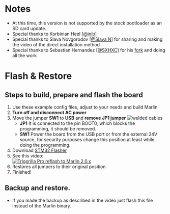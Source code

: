 # Notes
- At this time, this version is not supported by the stock bootloader as an SD card update.
- Special thanks to Korbinian Heel [[@inib](https://github.com/inib)]
- Special thanks to Slava Novgorodov [[@Slava N](https://www.youtube.com/channel/UC617QlzItK-dOeTTttKZq3A)] for sharing and making the video of the direct installation method
- Special thanks to Sebastian Hernandez [[@SXHXC](https://github.com/SXHXC)] for his [fork](https://github.com/SXHXC/Marlin-Anycubic-Predator-Trigorilla-PRO) and doing all the work

# Flash & Restore
## Steps to build, prepare and flash the board
 1. Use these example config files, adjust to your needs and build Marlin
 2. **Turn off and disconnect AC power**
 3. Move the jumper **SW1** to **USB** and **remove JP1 jumper** ![welded cables](/Images/JUMPERS.png)
    - **JP1** It is connected to the pin BOOT0, which blocks the programming, it should be removed.
    - **SW1** Power the board from the USB port or from the external 24V source, for security purposes change this position at least while doing the programming.
 4. Download [STM32 Flasher](https://www.st.com/en/development-tools/flasher-stm32.html#get-software) 
 5. See this video:  
 [![Trigorilla Pro reflash to Marlin 2.0.x](https://img.youtube.com/vi/g2cAJXle6t0/0.jpg)](https://www.youtube.com/watch?v=g2cAJXle6t0 "ANYCUBIC Predator original board Trigorilla Pro reflash to Marlin 2.0.x")    
 6. Restores all jumpers to their original position
 7. Finished!
 
## Backup and restore.
 - If you made the backup as described in the video just flash this file instead of the Marlin binary.